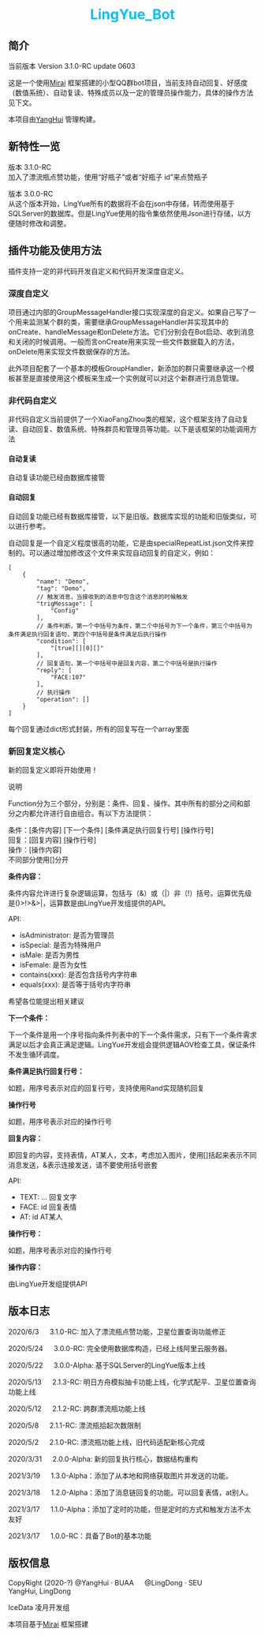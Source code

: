 <h1 style="text-align: center; color: deepskyblue">LingYue_Bot</h1>

## 简介

当前版本 Version 3.1.0-RC update 0603

这是一个使用[Mirai](https://github.com/mamoe/mirai) 框架搭建的小型QQ群bot项目，当前支持自动回复、好感度（数值系统）、自动复读、特殊成员以及一定的管理员操作能力，具体的操作方法见下文。

本项目由[YangHui](https://github.com/Ling-YangHui) 管理构建。

## 新特性一览

版本 3.1.0-RC\
加入了漂流瓶点赞功能，使用“好瓶子”或者“好瓶子 id”来点赞瓶子

版本 3.0.0-RC\
从这个版本开始，LingYue所有的数据将不会在json中存储，转而使用基于SQLServer的数据库。但是LingYue使用的指令集依然使用Json进行存储，以方便随时修改和调整。

## 插件功能及使用方法

插件支持一定的非代码开发自定义和代码开发深度自定义。

### 深度自定义

项目通过内部的GroupMessageHandler接口实现深度的自定义。如果自己写了一个用来监测某个群的类，需要继承GroupMessageHandler并实现其中的onCreate、handleMessage和onDelete方法。它们分别会在Bot启动、收到消息和关闭的时候调用。一般而言onCreate用来实现一些文件数据载入的方法，onDelete用来实现文件数据保存的方法。

此外项目配套了一个基本的模板GroupHandler，新添加的群只需要继承这一个模板甚至是直接使用这个模板来生成一个实例就可以对这个新群进行消息管理。

### 非代码自定义

非代码自定义当前提供了一个XiaoFangZhou类的框架，这个框架支持了自动复读、自动回复、数值系统、特殊群员和管理员等功能。以下是该框架的功能调用方法

#### 自动复读

自动复读功能已经由数据库接管

#### 自动回复

自动回复功能已经有数据库接管，以下是旧版。数据库实现的功能和旧版类似，可以进行参考。

自动回复是一个自定义程度很高的功能，它是由specialRepeatList.json文件来控制的。可以通过增加修改这个文件来实现自动回复的自定义，例如：

~~~json5
[
    {
        "name": "Demo",
        "tag": "Demo",
        // 触发消息，当接收到的消息中包含这个消息的时候触发
        "trigMessage": [
            "Config"
        ],
        // 条件判断，第一个中括号为条件，第二个中括号为下一个条件，第三个中括号为条件满足执行回复语句，第四个中括号是条件满足后执行操作
        "condition": [
            "[true][][0][]"
        ],
        // 回复语句，第一个中括号中是回复内容，第二个中括号是执行操作
        "reply": [
            "FACE:107"
        ],
        // 执行操作
        "operation": []
    }
]
~~~

每个回复通过dict形式封装，所有的回复写在一个array里面

### 新回复定义核心

新的回复定义即将开始使用！

说明

Function分为三个部分，分别是：条件、回复、操作。其中所有的部分之间和部分之内都允许进行自由组合。有以下方法提供：

条件：[条件内容] [下一个条件] [条件满足执行回复行号] [操作行号]\
回复：[回复内容] [操作行号]\
操作：[操作内容]\
不同部分使用[]分开

**条件内容：**

条件内容允许进行复杂逻辑运算，包括与（&）或（|）非（!）括号。运算优先级是()>!>&>|，运算数是由LingYue开发组提供的API。

API:

* isAdministrator: 是否为管理员
* isSpecial: 是否为特殊用户
* isMale: 是否为男性
* isFemale: 是否为女性
* contains(xxx): 是否包含括号内字符串
* equals(xxx): 是否等于括号内字符串

希望各位能提出相关建议

**下一个条件：**

下一个条件是用一个序号指向条件列表中的下一个条件需求，只有下一个条件需求满足以后才会真正满足逻辑。LingYue开发组会提供逻辑AOV检查工具，保证条件不发生循环调度。

**条件满足执行回复行号：**

如题，用序号表示对应的回复行号，支持使用Rand实现随机回复

**操作行号**

如题，用序号表示对应的操作行号

**回复内容：**

即回复的内容，支持表情，AT某人，文本，考虑加入图片，使用[]括起来表示不同消息发送，&表示连接发送，请不要使用括号嵌套

API:

* TEXT: ... 回复文字
* FACE: id 回复表情
* AT: id AT某人

**操作行号：**

如题，用序号表示对应的操作行号

**操作内容：**

由LingYue开发组提供API

## 版本日志

2020/6/3 &emsp; 3.1.0-RC: 加入了漂流瓶点赞功能，卫星位置查询功能修正

2020/5/24 &emsp; 3.0.0-RC: 完全使用数据库构造，已经上线阿里云服务器。

2020/5/22 &emsp; 3.0.0-Alpha: 基于SQLServer的LingYue版本上线

2020/5/13 &emsp; 2.1.3-RC: 明日方舟模拟抽卡功能上线，化学式配平、卫星位置查询功能上线

2020/5/12 &emsp; 2.1.2-RC: 跨群漂流瓶功能上线

2020/5/8 &emsp; 2.1.1-RC: 漂流瓶拾起次数限制

2020/5/2 &emsp; 2.1.0-RC: 漂流瓶功能上线，旧代码适配新核心完成

2020/3/31 &emsp; 2.0.0-Alpha: 新的回复执行核心，数据结构重构

2021/3/19 &emsp; 1.3.0-Alpha：添加了从本地和网络获取图片并发送的功能。

2021/3/18 &emsp; 1.2.0-Alpha：添加了消息链回复的功能。可以回复表情，at别人。

2021/3/17 &emsp; 1.1.0-Alpha：添加了定时的功能，但是定时的方式和触发方法不太友好

2021/3/17 &emsp; 1.0.0-RC：具备了Bot的基本功能

## 版权信息

CopyRight (2020-?) @YangHui · BUAA &emsp; @LingDong · SEU\
YangHui, LingDong

IceData 凌月开发组

本项目基于[Mirai](https://github.com/mamoe/mirai) 框架搭建

